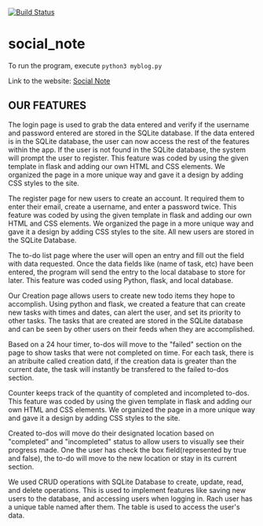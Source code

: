 [![Build Status](https://travis-ci.com/Livinglist/social_note.svg?branch=master)](https://travis-ci.com/Livinglist/social_note)

# social_note

To run the program, execute ```python3 myblog.py```

Link to the website: [Social Note](https://team7-social-note.herokuapp.com/login?next=%2F)

OUR FEATURES
------------------------------------------------------------------------------------------------------------------------------
The login page is used to grab the data entered and verify if the username and password entered are stored in the SQLite database. If the data entered is in the SQLite database, the user can now access the rest of the features within the app. If the user is not found in the SQLite database, the system will prompt the user to register. This feature was coded by using the given template in flask and adding our own HTML and CSS elements. We organized the page in a more unique way and gave it a design by adding CSS styles to the site.

The register page for new users to create an account. It required them to enter their email, create a username, and enter a password twice. This feature was coded by using the given template in flask and adding our own HTML and CSS elements. We organized the page in a more unique way and gave it a design by adding CSS styles to the site. All new users are stored in the SQLite Database. 

The to-do list page where the user will open an entry and fill out the field with data requested. Once the data fields like (name of task, etc) have been entered, the program will send the entry to the local database to store for later. This feature was coded using Python, flask, and local database. 

Our Creation page allows users to create new todo items they hope to accomplish. Using python and flask, we created a feature that can create new tasks with times and dates, can alert the user, and set its priority to other tasks. The tasks that are created are stored in the SQLite database and can be seen by other users on their feeds when they are accomplished. 

Based on a 24 hour timer, to-dos will move to the "failed" section on the page to show tasks that were not completed on time. For each task, there is an atribuite called creation datd, if the creation data is greater than the current date, the task will instantly be transfered to the failed to-dos section. 

Counter keeps track of the quantity of completed and incompleted to-dos. This feature was coded by using the given template in flask and adding our own HTML and CSS elements. We organized the page in a more unique way and gave it a design by adding CSS styles to the site.

Created to-dos will move do their designated location based on "completed" and "incompleted" status to allow users to visually see their progress made. One the user has check the box field(represented by true and false), the to-do will move to the new location or stay in its current section.

We used CRUD operations with SQLite Database to create, update, read, and delete operations. This is used to implement features like saving new users to the database, and accessing users when logging in. Rach user has a unique table named after
them. The table is used to access the user's data. 


